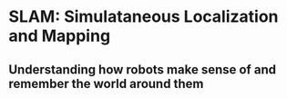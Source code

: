 # SLAM: Simulataneous Localization and Mapping
## Understanding how robots make sense of and remember the world around them